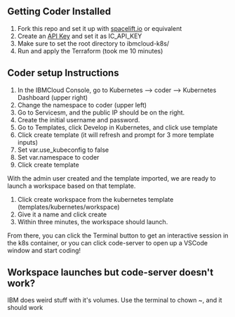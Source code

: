 ## Getting Coder Installed

1. Fork this repo and set it up with [spacelift.io](https://spacelift.io/) or equivalent
2. Create an [API Key](https://cloud.ibm.com/docs/account?topic=account-userapikey&interface=ui) and set it as IC_API_KEY
3. Make sure to set the root directory to ibmcloud-k8s/
4. Run and apply the Terraform (took me 10 minutes)

## Coder setup Instructions

1. In the IBMCloud Console, go to Kubernetes --> coder --> Kubernetes Dashboard (upper right)
2. Change the namespace to coder (upper left)
3. Go to Servicesm, and the public IP should be on the right.
4. Create the initial username and password.
5. Go to Templates, click Develop in Kubernetes, and click use template
6. Click create template (it will refresh and prompt for 3 more template inputs)
7. Set var.use_kubeconfig to false 
8. Set var.namespace to coder
9. Click create template

With the admin user created and the template imported, we are ready to launch a workspace based on that template.

1. Click create workspace from the kubernetes template (templates/kubernetes/workspace)
2. Give it a name and click create
3. Within three minutes, the workspace should launch.

From there, you can click the Terminal button to get an interactive session in the k8s container, or you can click code-server to open up a VSCode window and start coding!

## Workspace launches but code-server doesn't work?

IBM does weird stuff with it's volumes. Use the terminal to chown ~, and it should work
